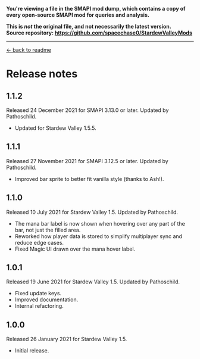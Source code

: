 **You're viewing a file in the SMAPI mod dump, which contains a copy of every open-source SMAPI mod
for queries and analysis.**

**This is _not_ the original file, and not necessarily the latest version.**  
**Source repository: https://github.com/spacechase0/StardewValleyMods**

----

﻿[← back to readme](README.md)

# Release notes
## 1.1.2
Released 24 December 2021 for SMAPI 3.13.0 or later. Updated by Pathoschild.

* Updated for Stardew Valley 1.5.5.

## 1.1.1
Released 27 November 2021 for SMAPI 3.12.5 or later. Updated by Pathoschild.

* Improved bar sprite to better fit vanilla style (thanks to Ash!).

## 1.1.0
Released 10 July 2021 for Stardew Valley 1.5. Updated by Pathoschild.

* The mana bar label is now shown when hovering over any part of the bar, not just the filled area.
* Reworked how player data is stored to simplify multiplayer sync and reduce edge cases.
* Fixed Magic UI drawn over the mana hover label.

## 1.0.1
Released 19 June 2021 for Stardew Valley 1.5. Updated by Pathoschild.

* Fixed update keys.
* Improved documentation.
* Internal refactoring.

## 1.0.0
Released 26 January 2021 for Stardew Valley 1.5.

* Initial release.
